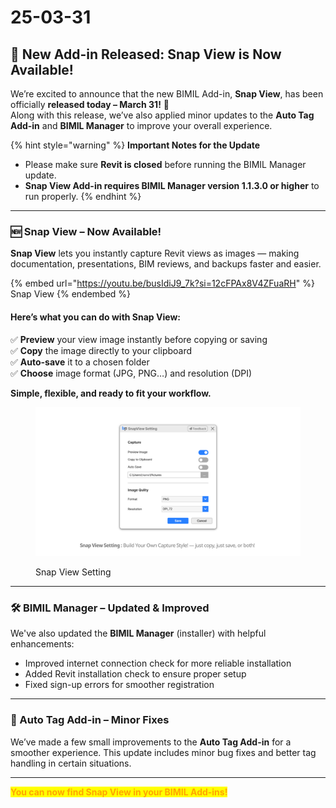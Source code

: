 # 25-03-31

## 🎉 New Add-in Released: Snap View is Now Available!



We’re excited to announce that the new BIMIL Add-in, **Snap View**, has been officially **released today – March 31!** 🎉\
Along with this release, we’ve also applied minor updates to the **Auto Tag Add-in** and **BIMIL Manager** to improve your overall experience.

{% hint style="warning" %}
**Important Notes for the Update**

* Please make sure **Revit is closed** before running the BIMIL Manager update.
* **Snap View Add-in requires BIMIL Manager version 1.1.3.0 or higher** to run properly.
{% endhint %}

***

### 🆕 Snap View – Now Available!

**Snap View** lets you instantly capture Revit views as images — making documentation, presentations, BIM reviews, and backups faster and easier.

{% embed url="https://youtu.be/busIdiJ9_7k?si=12cFPAx8V4ZFuaRH" %}
Snap View
{% endembed %}

#### **Here’s what you can do with Snap View:**

✅ **Preview** your view image instantly before copying or saving\
✅ **Copy** the image directly to your clipboard\
✅ **Auto-save** it to a chosen folder\
✅ **Choose** image format (JPG, PNG…) and resolution (DPI)

**Simple, flexible, and ready to fit your workflow.**

<figure><img src="../.gitbook/assets/SnapView 2.png" alt=""><figcaption><p>Snap View Setting</p></figcaption></figure>

***

### 🛠 BIMIL Manager – Updated & Improved

We've also updated the **BIMIL Manager** (installer) with helpful enhancements:

* Improved internet connection check for more reliable installation
* Added Revit installation check to ensure proper setup
* Fixed sign-up errors for smoother registration

***

### 🔧 Auto Tag Add-in – Minor Fixes

We’ve made a few small improvements to the **Auto Tag Add-in** for a smoother experience. This update includes minor bug fixes and better tag handling in certain situations.

***

<mark style="color:orange;">**You can now find Snap View in your BIMIL Add-ins!**</mark>
